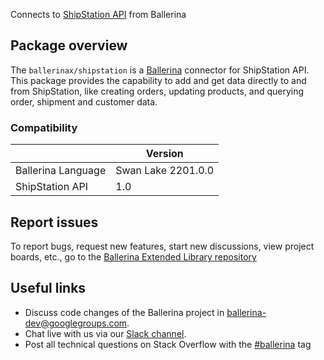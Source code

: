 Connects to [ShipStation API](https://www.shipstation.com/docs/api/) from Ballerina

## Package overview
The `ballerinax/shipstation` is a [Ballerina](https://ballerina.io/) connector for ShipStation API.
This package provides the capability to add and get data directly to and from ShipStation, like creating orders, updating products, and querying order, shipment and customer data.

### Compatibility
|                      | Version             |
|----------------------|---------------------|
| Ballerina Language   | Swan Lake 2201.0.0  | 
| ShipStation API      | 1.0                 |

## Report issues
To report bugs, request new features, start new discussions, view project boards, etc., go to the [Ballerina Extended Library repository](https://github.com/ballerina-platform/ballerina-extended-library)

## Useful links
- Discuss code changes of the Ballerina project in [ballerina-dev@googlegroups.com](mailto:ballerina-dev@googlegroups.com).
- Chat live with us via our [Slack channel](https://ballerina.io/community/slack/).
- Post all technical questions on Stack Overflow with the [#ballerina](https://stackoverflow.com/questions/tagged/ballerina) tag
